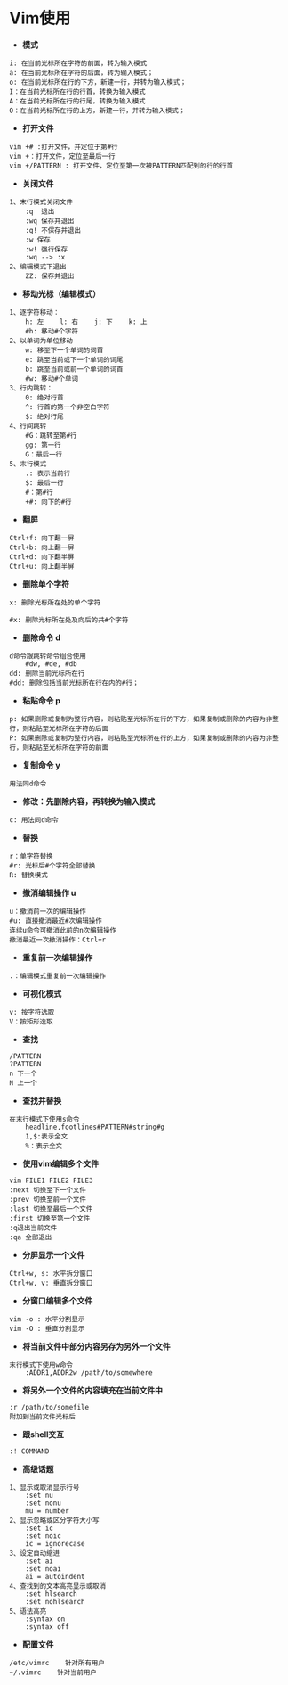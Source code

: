 # **Vim使用**

- **模式**

```
i: 在当前光标所在字符的前面，转为输入模式
a: 在当前光标所在字符的后面，转为输入模式；
o: 在当前光标所在行的下方，新建一行，并转为输入模式；
I：在当前光标所在行的行首，转换为输入模式
A：在当前光标所在行的行尾，转换为输入模式
O：在当前光标所在行的上方，新建一行，并转为输入模式；
```



- **打开文件**

```
vim +# :打开文件，并定位于第#行
vim +：打开文件，定位至最后一行
vim +/PATTERN : 打开文件，定位至第一次被PATTERN匹配到的行的行首
```



- **关闭文件**

```
1、末行模式关闭文件
    :q  退出
    :wq 保存并退出
    :q! 不保存并退出
    :w 保存
    :w! 强行保存
    :wq --> :x
2、编辑模式下退出
    ZZ: 保存并退出
```



- **移动光标（编辑模式）**

```
1、逐字符移动：
    h: 左    l: 右    j: 下    k: 上
    #h: 移动#个字符
2、以单词为单位移动
    w: 移至下一个单词的词首
    e: 跳至当前或下一个单词的词尾
    b: 跳至当前或前一个单词的词首
    #w: 移动#个单词
3、行内跳转：
    0: 绝对行首
    ^: 行首的第一个非空白字符
    $: 绝对行尾
4、行间跳转
    #G：跳转至第#行
    gg: 第一行
    G：最后一行
5、末行模式
    .: 表示当前行
    $: 最后一行
    #：第#行
    +#: 向下的#行
```



- **翻屏**

```
Ctrl+f: 向下翻一屏
Ctrl+b: 向上翻一屏
Ctrl+d: 向下翻半屏
Ctrl+u: 向上翻半屏
```



- **删除单个字符**

```
x: 删除光标所在处的单个字符

#x: 删除光标所在处及向后的共#个字符
```



- **删除命令 d**

```
d命令跟跳转命令组合使用
    #dw, #de, #db
dd: 删除当前光标所在行
#dd: 删除包括当前光标所在行在内的#行；
```



- **粘贴命令 p**

```
p: 如果删除或复制为整行内容，则粘贴至光标所在行的下方，如果复制或删除的内容为非整行，则粘贴至光标所在字符的后面
P: 如果删除或复制为整行内容，则粘贴至光标所在行的上方，如果复制或删除的内容为非整行，则粘贴至光标所在字符的前面
```



- **复制命令 y**

```
用法同d命令
```



- **修改：先删除内容，再转换为输入模式**

```
c: 用法同d命令
```



- **替换**

```
r：单字符替换
#r: 光标后#个字符全部替换
R: 替换模式
```



- **撤消编辑操作 u**

```
u：撤消前一次的编辑操作
#u: 直接撤消最近#次编辑操作
连续u命令可撤消此前的n次编辑操作
撤消最近一次撤消操作：Ctrl+r
```



- **重复前一次编辑操作**

```
.：编辑模式重复前一次编辑操作
```



- **可视化模式**

```
v: 按字符选取
V：按矩形选取
```



- **查找**

```
/PATTERN
?PATTERN
n 下一个
N 上一个
```



- **查找并替换**

```
在末行模式下使用s命令
    headline,footlines#PATTERN#string#g
    1,$:表示全文
    %：表示全文
```



- **使用vim编辑多个文件**

```
vim FILE1 FILE2 FILE3
:next 切换至下一个文件
:prev 切换至前一个文件
:last 切换至最后一个文件
:first 切换至第一个文件
:q退出当前文件
:qa 全部退出
```



- **分屏显示一个文件**

```
Ctrl+w, s: 水平拆分窗口
Ctrl+w, v: 垂直拆分窗口
```



- **分窗口编辑多个文件**

```
vim -o : 水平分割显示
vim -O : 垂直分割显示
```



- **将当前文件中部分内容另存为另外一个文件**

```
末行模式下使用w命令
    :ADDR1,ADDR2w /path/to/somewhere
```



- **将另外一个文件的内容填充在当前文件中**

```
:r /path/to/somefile
附加到当前文件光标后
```



- **跟shell交互**

```
:! COMMAND
```



- **高级话题**

```
1、显示或取消显示行号
    :set nu
    :set nonu
    mu = number
2、显示忽略或区分字符大小写
    :set ic
    :set noic
    ic = ignorecase
3、设定自动缩进
    :set ai
    :set noai
    ai = autoindent
4、查找到的文本高亮显示或取消
    :set hlsearch
    :set nohlsearch
5、语法高亮
    :syntax on
    :syntax off
```



- **配置文件**

```
/etc/vimrc    针对所有用户
~/.vimrc    针对当前用户
```





